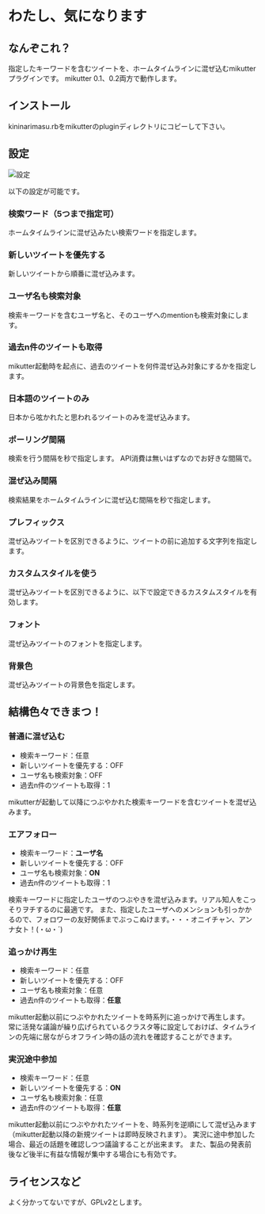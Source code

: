 # わたし、気になります

## なんぞこれ？
指定したキーワードを含むツイートを、ホームタイムラインに混ぜ込むmikutterプラグインです。
mikutter 0.1、0.2両方で動作します。

## インストール
kininarimasu.rbをmikutterのpluginディレクトリにコピーして下さい。

## 設定
![設定](http://cdn-ak.f.st-hatena.com/images/fotolife/m/moguno/20121007/20121007110325.png?1349575420)

以下の設定が可能です。

### 検索ワード（5つまで指定可）
ホームタイムラインに混ぜ込みたい検索ワードを指定します。

### 新しいツイートを優先する
新しいツイートから順番に混ぜ込みます。

### ユーザ名も検索対象
検索キーワードを含むユーザ名と、そのユーザへのmentionも検索対象にします。

### 過去n件のツイートも取得
mikutter起動時を起点に、過去のツイートを何件混ぜ込み対象にするかを指定します。

### 日本語のツイートのみ
日本から呟かれたと思われるツイートのみを混ぜ込みます。

### ポーリング間隔
検索を行う間隔を秒で指定します。
API消費は無いはずなのでお好きな間隔で。

### 混ぜ込み間隔
検索結果をホームタイムラインに混ぜ込む間隔を秒で指定します。

### プレフィックス
混ぜ込みツイートを区別できるように、ツイートの前に追加する文字列を指定します。

### カスタムスタイルを使う
混ぜ込みツイートを区別できるように、以下で設定できるカスタムスタイルを有効します。

### フォント
混ぜ込みツイートのフォントを指定します。

### 背景色
混ぜ込みツイートの背景色を指定します。

## 結構色々できまつ！
### 普通に混ぜ込む

* 検索キーワード：任意
* 新しいツイートを優先する：OFF
* ユーザ名も検索対象：OFF
* 過去n件のツイートも取得：1

mikutterが起動して以降につぶやかれた検索キーワードを含むツイートを混ぜ込みます。


### エアフォロー

* 検索キーワード：**ユーザ名**
* 新しいツイートを優先する：OFF
* ユーザ名も検索対象：**ON**
* 過去n件のツイートも取得：1

検索キーワードに指定したユーザのつぶやきを混ぜ込みます。リアル知人をこっそりヲチするのに最適です。
また、指定したユーザへのメンションも引っかかるので、フォロワーの友好関係までぶっこぬけます。・・・オニイチャン、アンナ女ト！(・ω・´)


### 追っかけ再生

* 検索キーワード：任意
* 新しいツイートを優先する：OFF
* ユーザ名も検索対象：任意
* 過去n件のツイートも取得：**任意**

mikutter起動以前につぶやかれたツイートを時系列に追っかけで再生します。
常に活発な議論が繰り広げられているクラスタ等に設定しておけば、タイムラインの先端に居ながらオフライン時の話の流れを確認することができます。


### 実況途中参加

* 検索キーワード：任意
* 新しいツイートを優先する：**ON**
* ユーザ名も検索対象：任意
* 過去n件のツイートも取得：**任意**

mikutter起動以前につぶやかれたツイートを、時系列を逆順にして混ぜ込みます（mikutter起動以降の新規ツイートは即時反映されます）。
実況に途中参加した場合、最近の話題を確認しつつ議論することが出来ます。
また、製品の発表前後など後半に有益な情報が集中する場合にも有効です。


## ライセンスなど

よく分かってないですが、GPLv2とします。
